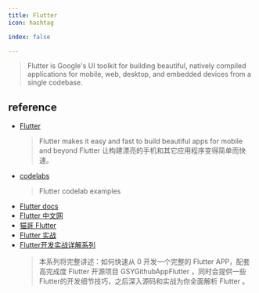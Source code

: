 ```yaml
---
title: Flutter
icon: hashtag

index: false

---
```


<!-- more -->

> Flutter is Google's UI toolkit for building beautiful, natively compiled applications for mobile, web, desktop, and embedded devices from a single codebase.

## reference

- [Flutter](https://github.com/flutter/flutter)
    > Flutter makes it easy and fast to build beautiful apps for mobile and beyond
      Flutter 让构建漂亮的手机和其它应用程序变得简单而快速。
- [codelabs](https://github.com/flutter/codelabs)
    > Flutter codelab examples
- [Flutter docs](https://docs.flutter.dev)
- [Flutter 中文网](https://flutter.cn)
- [猫哥 Flutter](https://wiki.ducafecat.tech)
- [Flutter 实战](https://github.com/flutterchina/flutter_in_action_2nd)
- [Flutter开发实战详解系列](https://github.com/CarGuo/gsy_flutter_book)
    > 本系列将完整讲述：如何快速从 0 开发一个完整的 Flutter APP，配套高完成度 Flutter 开源项目 GSYGithubAppFlutter ，同时会提供一些Flutter的开发细节技巧，之后深入源码和实战为你全面解析 Flutter 。

